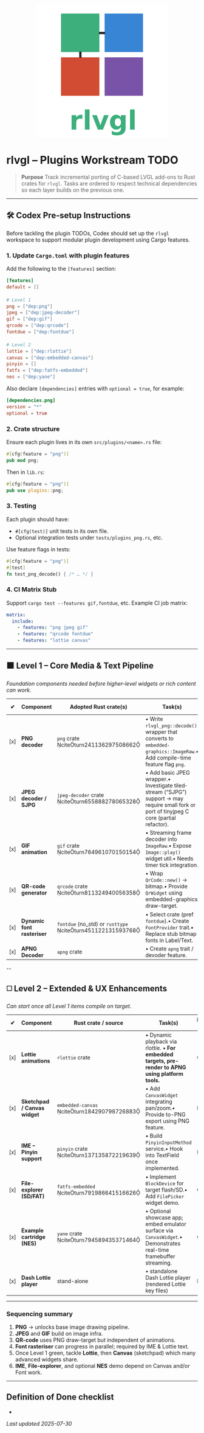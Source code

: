 <!--
docs/TODO-PLUGINS.md - rlvgl – Plugins Workstream TODO.
-->
<p align="center">
  <img src="../rlvgl-logo.png" alt="rlvgl" />
</p>

# rlvgl – Plugins Workstream TODO

> **Purpose**  Track incremental porting of C-based LVGL add-ons to Rust crates for `rlvgl`.  Tasks are ordered to respect technical dependencies so each layer builds on the previous one.

---

## 🛠️ Codex Pre‑setup Instructions

Before tackling the plugin TODOs, Codex should set up the `rlvgl` workspace to support modular plugin development using Cargo features.

### 1. Update `Cargo.toml` with plugin features

Add the following to the `[features]` section:

```toml
[features]
default = []

# Level 1
png = ["dep:png"]
jpeg = ["dep:jpeg-decoder"]
gif = ["dep:gif"]
qrcode = ["dep:qrcode"]
fontdue = ["dep:fontdue"]

# Level 2
lottie = ["dep:rlottie"]
canvas = ["dep:embedded-canvas"]
pinyin = []
fatfs = ["dep:fatfs-embedded"]
nes = ["dep:yane"]
```

Also declare `[dependencies]` entries with `optional = true`, for example:

```toml
[dependencies.png]
version = "*"
optional = true
```

### 2. Crate structure

Ensure each plugin lives in its own `src/plugins/<name>.rs` file:

```rust
#[cfg(feature = "png")]
pub mod png;
```

Then in `lib.rs`:

```rust
#[cfg(feature = "png")]
pub use plugins::png;
```

### 3. Testing

Each plugin should have:

- `#[cfg(test)]` unit tests in its own file.
- Optional integration tests under `tests/plugins_png.rs`, etc.

Use feature flags in tests:

```rust
#[cfg(feature = "png")]
#[test]
fn test_png_decode() { /* … */ }
```

### 4. CI Matrix Stub

Support `cargo test --features gif,fontdue`, etc. Example CI job matrix:

```yaml
matrix:
  include:
    - features: "png jpeg gif"
    - features: "qrcode fontdue"
    - features: "lottie canvas"
```

---

## ⬛ Level 1 – Core Media & Text Pipeline

*Foundation components needed before higher-level widgets or rich content can work.*

| ✔︎  | Component                   | Adopted Rust crate(s)                                        | Task(s)                                                                                                                                      | Depends on |
| --- | --------------------------- | ------------------------------------------------------------ | -------------------------------------------------------------------------------------------------------------------------------------------- | ---------- |
| [x] | **PNG decoder**             | `png` crate citeturn241136297508662                       | • Write `rlvgl_png::decode()` wrapper that converts to `embedded-graphics::ImageRaw`.• Add compile-time feature flag `png`.                  | –          |
| [x] | **JPEG decoder / SJPG**     | `jpeg-decoder` crate citeturn655888278065328              | • Add basic JPEG wrapper.• Investigate tiled‐stream (“SJPG”) support → may require small fork or port of tinyjpeg C core (partial refactor). | PNG        |
| [x] | **GIF animation**           | `gif` crate citeturn764961070150154                       | • Streaming frame decoder into `ImageRaw`.• Expose `Image::play()` widget util.• Needs timer tick integration.                               | PNG        |
| [x] | **QR-code generator**       | `qrcode` crate citeturn811324940056358                    | • Wrap `QrCode::new()` → bitmap.• Provide `QrWidget` using embedded-graphics draw-target.                                                    | PNG        |
| [x] | **Dynamic font rasteriser** | `fontdue` (no\_std) or `rusttype` citeturn451122131593768 | • Select crate (pref `fontdue`).• Create `FontProvider` trait.• Replace stub bitmap fonts in Label/Text. |  FONTDUE                        | 
| [x] | **APNG Decoder** | `apng` crate | • Create `apng` trait / devoder feature. | APNG

--

## ◻️ Level 2 – Extended & UX Enhancements

*Can start once all Level 1 items compile on target.*

| ✔︎  | Component                         | Rust crate / source                                | Task(s)                                                                                                                | Depends on |
| --- | --------------------------------- | -------------------------------------------------- | ---------------------------------------------------------------------------------------------------------------------- | ---------- |
| [x] | **Lottie animations**             | `rlottie` crate            | • Dynamic playback via rlottie. • **For embedded targets, pre-render to APNG using platform tools.** | GIF, Font |
| [x] | **Sketchpad / Canvas widget**     | `embedded-canvas` citeturn184290798726883       | • Add `CanvasWidget` integrating pan/zoom.• Provide to-PNG export using PNG feature.                                   | PNG        |
| [x] | **IME – Pinyin support**          | `pinyin` crate citeturn137135872219639          | • Build `PinyinInputMethod` service.• Hook into TextField once implemented.                                            | Font       |
| [x] | **File-explorer (SD/FAT)**        | `fatfs-embedded` citeturn791986641516626        | • Implement `BlockDevice` for target flash/SD.• Add `FilePicker` widget demo.                                          | Canvas     |
| [x] | **Example cartridge (NES)**       | `yane` crate citeturn794589435371464            | • Optional showcase app; embed emulator surface via `CanvasWidget`.• Demonstrates real-time framebuffer streaming.     | Canvas     |
| [x] | **Dash Lottie player**            | stand-alone                   | • standalone Dash Lottie player (rendered Lottie key files)                                           | Lottie     |
---

### Sequencing summary

1. **PNG** → unlocks base image drawing pipeline.
2. **JPEG** and **GIF** build on image infra.
3. **QR-code** uses PNG draw-target but independent of animations.
4. **Font rasteriser** can progress in parallel; required by IME & Lottie text.
5. Once Level 1 green, tackle **Lottie**, then **Canvas** (sketchpad) which many advanced widgets share.
6. **IME**, **File-explorer**, and optional **NES** demo depend on Canvas and/or Font work.

---

## Definition of Done checklist

-

*Last updated 2025-07-30*

